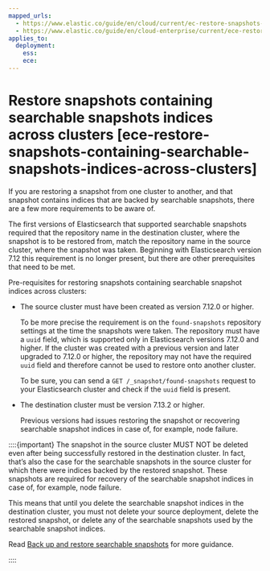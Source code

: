 ```yaml
---
mapped_urls:
  - https://www.elastic.co/guide/en/cloud/current/ec-restore-snapshots-containing-searchable-snapshots-indices-across-clusters.html
  - https://www.elastic.co/guide/en/cloud-enterprise/current/ece-restore-snapshots-containing-searchable-snapshots-indices-across-clusters.html
applies_to:
  deployment:
    ess: 
    ece: 
---
```


# Restore snapshots containing searchable snapshots indices across clusters [ece-restore-snapshots-containing-searchable-snapshots-indices-across-clusters]

If you are restoring a snapshot from one cluster to another, and that snapshot contains indices that are backed by searchable snapshots, there are a few more requirements to be aware of.

The first versions of Elasticsearch that supported searchable snapshots required that the repository name in the destination cluster, where the snapshot is to be restored from, match the repository name in the source cluster, where the snapshot was taken. Beginning with Elasticsearch version 7.12 this requirement is no longer present, but there are other prerequisites that need to be met.

Pre-requisites for restoring snapshots containing searchable snapshot indices across clusters:

* The source cluster must have been created as version 7.12.0 or higher.

    To be more precise the requirement is on the `found-snapshots` repository settings at the time the snapshots were taken. The repository must have a `uuid` field, which is supported only in Elasticsearch versions 7.12.0 and higher. If the cluster was created with a previous version and later upgraded to 7.12.0 or higher, the repository may not have the required `uuid` field and therefore cannot be used to restore onto another cluster.

    To be sure, you can send a `GET /_snapshot/found-snapshots` request to your Elasticsearch cluster and check if the `uuid` field is present.

* The destination cluster must be version 7.13.2 or higher.

    Previous versions had issues restoring the snapshot or recovering searchable snapshot indices in case of, for example, node failure.


::::{important}
The snapshot in the source cluster MUST NOT be deleted even after being successfully restored in the destination cluster. In fact, that’s also the case for the searchable snapshots in the source cluster for which there were indices backed by the restored snapshot. These snapshots are required for recovery of the searchable snapshot indices in case of, for example, node failure.

This means that until you delete the searchable snapshot indices in the destination cluster, you must not delete your source deployment, delete the restored snapshot, or delete any of the searchable snapshots used by the searchable snapshot indices.

Read [Back up and restore searchable snapshots](searchable-snapshots.md#back-up-restore-searchable-snapshots) for more guidance.

::::


